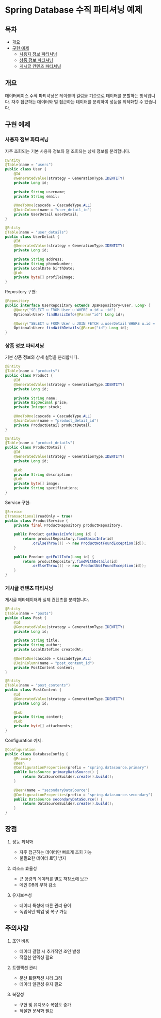 # Spring Database 수직 파티셔닝 예제

## 목차
- [개요](#개요)
- [구현 예제](#구현-예제)
    - [사용자 정보 파티셔닝](#사용자-정보-파티셔닝)
    - [상품 정보 파티셔닝](#상품-정보-파티셔닝)
    - [게시글 컨텐츠 파티셔닝](#게시글-컨텐츠-파티셔닝)

## 개요

데이터베이스 수직 파티셔닝은 테이블의 컬럼을 기준으로 데이터를 분할하는 방식입니다. 자주 접근하는 데이터와 덜 접근하는 데이터를 분리하여 성능을 최적화할 수 있습니다.

## 구현 예제

### 사용자 정보 파티셔닝

자주 조회되는 기본 사용자 정보와 덜 조회되는 상세 정보를 분리합니다.

```java
@Entity
@Table(name = "users")
public class User {
    @Id
    @GeneratedValue(strategy = GenerationType.IDENTITY)
    private Long id;
    
    private String username;
    private String email;
    
    @OneToOne(cascade = CascadeType.ALL)
    @JoinColumn(name = "user_detail_id")
    private UserDetail userDetail;
}

@Entity
@Table(name = "user_details")
public class UserDetail {
    @Id
    @GeneratedValue(strategy = GenerationType.IDENTITY)
    private Long id;
    
    private String address;
    private String phoneNumber;
    private LocalDate birthDate;
    @Lob
    private byte[] profileImage;
}
```

Repository 구현:
```java
@Repository
public interface UserRepository extends JpaRepository<User, Long> {
    @Query("SELECT u FROM User u WHERE u.id = :id")
    Optional<User> findBasicInfo(@Param("id") Long id);
    
    @Query("SELECT u FROM User u JOIN FETCH u.userDetail WHERE u.id = :id")
    Optional<User> findWithDetails(@Param("id") Long id);
}
```

### 상품 정보 파티셔닝

기본 상품 정보와 상세 설명을 분리합니다.

```java
@Entity
@Table(name = "products")
public class Product {
    @Id
    @GeneratedValue(strategy = GenerationType.IDENTITY)
    private Long id;
    
    private String name;
    private BigDecimal price;
    private Integer stock;
    
    @OneToOne(cascade = CascadeType.ALL)
    @JoinColumn(name = "product_detail_id")
    private ProductDetail productDetail;
}

@Entity
@Table(name = "product_details")
public class ProductDetail {
    @Id
    @GeneratedValue(strategy = GenerationType.IDENTITY)
    private Long id;
    
    @Lob
    private String description;
    @Lob
    private byte[] image;
    private String specifications;
}
```

Service 구현:
```java
@Service
@Transactional(readOnly = true)
public class ProductService {
    private final ProductRepository productRepository;
    
    public Product getBasicInfo(Long id) {
        return productRepository.findBasicInfo(id)
            .orElseThrow(() -> new ProductNotFoundException(id));
    }
    
    public Product getFullInfo(Long id) {
        return productRepository.findWithDetails(id)
            .orElseThrow(() -> new ProductNotFoundException(id));
    }
}
```

### 게시글 컨텐츠 파티셔닝

게시글 메타데이터와 실제 컨텐츠를 분리합니다.

```java
@Entity
@Table(name = "posts")
public class Post {
    @Id
    @GeneratedValue(strategy = GenerationType.IDENTITY)
    private Long id;
    
    private String title;
    private String author;
    private LocalDateTime createdAt;
    
    @OneToOne(cascade = CascadeType.ALL)
    @JoinColumn(name = "post_content_id")
    private PostContent content;
}

@Entity
@Table(name = "post_contents")
public class PostContent {
    @Id
    @GeneratedValue(strategy = GenerationType.IDENTITY)
    private Long id;
    
    @Lob
    private String content;
    @Lob
    private byte[] attachments;
}
```

Configuration 예제:
```java
@Configuration
public class DatabaseConfig {
    @Primary
    @Bean
    @ConfigurationProperties(prefix = "spring.datasource.primary")
    public DataSource primaryDataSource() {
        return DataSourceBuilder.create().build();
    }
    
    @Bean(name = "secondaryDataSource")
    @ConfigurationProperties(prefix = "spring.datasource.secondary")
    public DataSource secondaryDataSource() {
        return DataSourceBuilder.create().build();
    }
}
```

## 장점

1. 성능 최적화
    - 자주 접근하는 데이터만 빠르게 조회 가능
    - 불필요한 데이터 로딩 방지

2. 리소스 효율성
    - 큰 용량의 데이터를 별도 저장소에 보관
    - 메인 DB의 부하 감소

3. 유지보수성
    - 데이터 특성에 따른 관리 용이
    - 독립적인 백업 및 복구 가능

## 주의사항

1. 조인 비용
    - 데이터 결합 시 추가적인 조인 발생
    - 적절한 인덱싱 필요

2. 트랜잭션 관리
    - 분산 트랜잭션 처리 고려
    - 데이터 일관성 유지 필요

3. 복잡성
    - 구현 및 유지보수 복잡도 증가
    - 적절한 문서화 필요